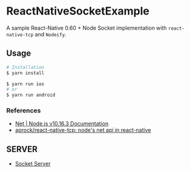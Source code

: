 # ReactNativeSocketExample

A sample React-Native 0.60 + Node Socket implementation with `react-native-tcp` and `Nodeify`.

## Usage

```bash
# Installation
$ yarn install

$ yarn run ios
# or
$ yarn run android
```

### References

- [Net | Node.js v10.16.3 Documentation](https://nodejs.org/docs/latest-v10.x/api/net.html)
- [aprock/react-native-tcp: node's net api in react-native](https://github.com/aprock/react-native-tcp)

## SERVER

- [Socket Server](https://github.com/iamcxa/example-node-socket-server)
